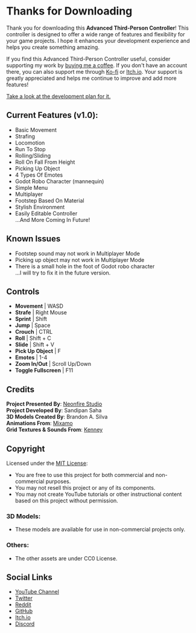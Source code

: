 # Thanks for Downloading

Thank you for downloading this **Advanced Third-Person Controller**! This controller is designed to offer a wide range of features and flexibility for your game projects. I hope it enhances your development experience and helps you create something amazing.

If you find this Advanced Third-Person Controller useful, consider supporting my work by [buying me a coffee](https://buymeacoffee.com/KingGD). If you don't have an account there, you can also support me through [Ko-fi](https://ko-fi.com/neonfirestudio) or [Itch.io](https://neonfire-studio.itch.io/godot-advanced-third-person-controller). Your support is greatly appreciated and helps me continue to improve and add more features!

[Take a look at the development plan for it.](https://unknow.com)

## Current Features (v1.0):

- Basic Movement
- Strafing
- Locomotion
- Run To Stop
- Rolling/Sliding
- Roll On Fall From Height
- Picking Up Object
- 4 Types Of Emotes
- Godot Robo Character (mannequin)
- Simple Menu
- Multiplayer
- Footstep Based On Material
- Stylish Environment
- Easily Editable Controller  
...And More Coming In Future!

## Known Issues

- Footstep sound may not work in Multiplayer Mode
- Picking up object may not work in Multiplayer Mode
- There is a small hole in the foot of Godot robo character  
...I will try to fix it in the future version.

## Controls

- **Movement** | WASD
- **Strafe** | Right Mouse
- **Sprint** | Shift
- **Jump** | Space
- **Crouch** | CTRL
- **Roll** | Shift + C
- **Slide** | Shift + V
- **Pick Up Object** | F
- **Emotes** | 1-4
- **Zoom In/Out** | Scroll Up/Down
- **Toggle Fullscreen** | F11

## Credits

**Project Presented By**: [Neonfire Studio](https://neonfire-studio.itch.io)  
**Project Developed By**: Sandipan Saha  
**3D Models Created By**: Brandon A. Silva  
**Animations From**: [Mixamo](https://www.mixamo.com)  
**Grid Textures & Sounds From**: [Kenney](https://kenney.nl)

## Copyright

Licensed under the [MIT License](https://opensource.org/license/mit):

- You are free to use this project for both commercial and non-commercial purposes.
- You may not resell this project or any of its components.
- You may not create YouTube tutorials or other instructional content based on this project without permission.

### 3D Models:

- These models are available for use in non-commercial projects only.

### Others:

- The other assets are under CC0 License.

## Social Links

- [YouTube Channel](https://www.youtube.com/@NeonfireStudio)
- [Twitter](https://twitter.com/KingGD245)
- [Reddit](https://www.reddit.com/user/Financial-Junket9978)
- [GitHub](https://github.com/NeonfireStudio)
- [Itch.io](https://neonfire-studio.itch.io)
- [Discord](https://discord.gg/FFyC65gJcg)
